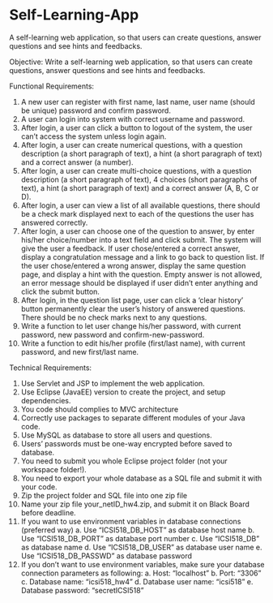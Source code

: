 # Self-Learning-App
A self-learning web application, so that users can create questions, answer questions and see hints and feedbacks.

Objective:
Write a self-learning web application, so that users can create questions, answer questions and see hints and feedbacks.

Functional Requirements:
1. A new user can register with first name, last name, user name (should be unique) password and confirm password.
2. A user can login into system with correct username and password.
3. After login, a user can click a button to logout of the system, the user can’t access the system unless login again.
4. After login, a user can create numerical questions, with a question description (a short paragraph of text), a hint (a short paragraph of text) and a correct answer (a number).
5. After login, a user can create multi-choice questions, with a question description (a short paragraph of text), 4 choices (short paragraphs of text), a hint (a short paragraph of text) and a correct answer (A, B, C or D).
6. After login, a user can view a list of all available questions, there should be a check mark displayed next to each of the questions the user has answered correctly.
7. After login, a user can choose one of the question to answer, by enter his/her choice/number into a text field and click submit. The system will give the user a feedback. If user chose/entered a correct answer, display a congratulation message and a link to go back to question list. If the user chose/entered a wrong answer, display the same question page, and display a hint with the question. Empty answer is not allowed, an error message should be displayed if user didn’t enter anything and click the submit button.
8. After login, in the question list page, user can click a ‘clear history’ button permanently clear the user’s history of answered questions. There should be no check marks next to any questions.
9. Write a function to let user change his/her password, with current password, new password and confirm-new-password.
10. Write a function to edit his/her profile (first/last name), with current password, and new first/last name.

Technical Requirements:
1. Use Servlet and JSP to implement the web application.
2. Use Eclipse (JavaEE) version to create the project, and setup dependencies.
3. You code should complies to MVC architecture
4. Correctly use packages to separate different modules of your Java code.
5. Use MySQL as database to store all users and questions.
6. Users’ passwords must be one-way encrypted before saved to database.
7. You need to submit you whole Eclipse project folder (not your workspace folder!).
8. You need to export your whole database as a SQL file and submit it with your code.
9. Zip the project folder and SQL file into one zip file
10. Name your zip file your_netID_hw4.zip, and submit it on Black Board before deadline.
11. If you want to use environment variables in database connections (preferred way)
    a. Use “ICSI518_DB_HOST” as database host name
    b. Use “ICSI518_DB_PORT” as database port number
    c. Use “ICSI518_DB” as database name
    d. Use “ICSI518_DB_USER” as database user name
    e. Use “ICSI518_DB_PASSWD” as database password
12. If you don’t want to use environment variables, make sure your database connection parameters as following:
    a. Host: “localhost”
    b. Port: “3306”
    c. Database name: “icsi518_hw4”
    d. Database user name: “icsi518”
    e. Database password: “secretICSI518”
